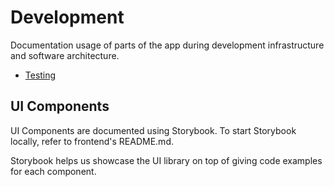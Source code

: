 # Development

Documentation usage of parts of the app during development infrastructure and software architecture.

- [Testing](testing/README.md)

## UI Components

UI Components are documented using Storybook. To start Storybook locally, refer to frontend's README.md.

Storybook helps us showcase the UI library on top of giving code examples for each component.
